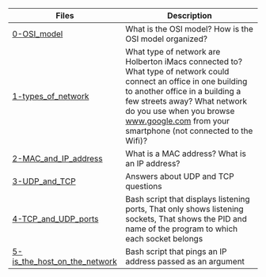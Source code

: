 Files | Description
----- | -----------
[0-OSI_model](./0-OSI_model) | What is the OSI model? How is the OSI model organized?
[1-types_of_network](./1-types_of_network) | What type of network are Holberton iMacs connected to? What type of network could connect an office in one building to another office in a building a few streets away? What network do you use when you browse www.google.com from your smartphone (not connected to the Wifi)?
[2-MAC_and_IP_address](./2-MAC_and_IP_address) | What is a MAC address? What is an IP address?
[3-UDP_and_TCP](./3-UDP_and_TCP) | Answers about UDP and TCP questions
[4-TCP_and_UDP_ports](./4-TCP_and_UDP_ports) | Bash script that displays listening ports, That only shows listening sockets, That shows the PID and name of the program to which each socket belongs
[5-is_the_host_on_the_network](./5-is_the_host_on_the_network) | Bash script that pings an IP address passed as an argument
